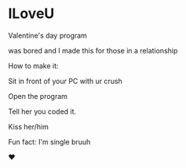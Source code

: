 # ILoveU

Valentine's day program

was bored and I made this for those in a relationship

How to make it:

Sit in front of your PC with ur crush

Open the program

Tell her you coded it.

Kiss her/him

Fun fact: I'm single bruuh

❤
